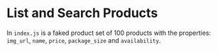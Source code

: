 # List and Search Products

In `index.js` is a faked product set of 100 products with the properties: `img_url`, `name`, `price`, `package_size` and `availability`.
